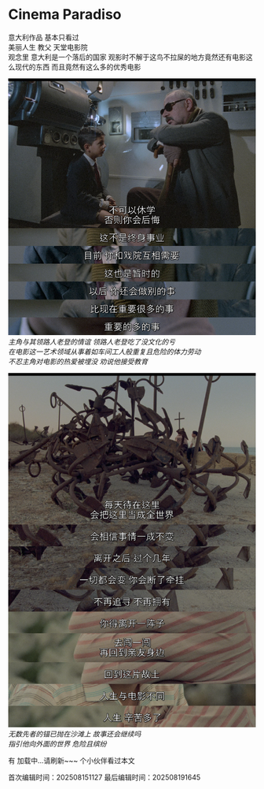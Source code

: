# Cinema Paradiso

意大利作品 基本只看过  
美丽人生 教父 天堂电影院  
观念里 意大利是一个落后的国家 观影时不解于这鸟不拉屎的地方竟然还有电影这么现代的东西 而且竟然有这么多的优秀电影

![主角与老登的情谊](/images/CinemaParadiso1.png)
*主角与其领路人老登的情谊 领路人老登吃了没文化的亏  
在电影这一艺术领域从事着如车间工人般重复且危险的体力劳动  
不忍主角对电影的热爱被埋没 劝说他接受教育*

![无数先者的锚已抛在沙滩上 故事还会继续吗](/images/CinemaParadiso2.png)
*无数先者的锚已抛在沙滩上 故事还会继续吗  
指引他向外面的世界 危险且缤纷*

有 <span id="busuanzi_page_pv">加载中...请刷新~~~</span> 个小伙伴看过本文


<!-- 文章编辑时间信息 -->
首次编辑时间：202508151127
最后编辑时间：202508191645
<!-- 编辑时间信息结束 -->